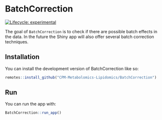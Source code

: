 
<!-- README.md is generated from README.Rmd. Please edit that file -->

# BatchCorrection

<!-- badges: start -->

[![Lifecycle:
experimental](https://img.shields.io/badge/lifecycle-experimental-orange.svg)](https://lifecycle.r-lib.org/articles/stages.html#experimental)
<!-- badges: end -->

The goal of `BatchCorrection` is to check if there are possible batch
effects in the data. In the future the Shiny app will also offer several
batch correction techniques.

## Installation

You can install the development version of BatchCorrection like so:

``` r
remotes::install_github("CPM-Metabolomics-Lipidomics/BatchCorrection")
```

## Run

You can run the app with:

``` r
BatchCorrection::run_app()
```
